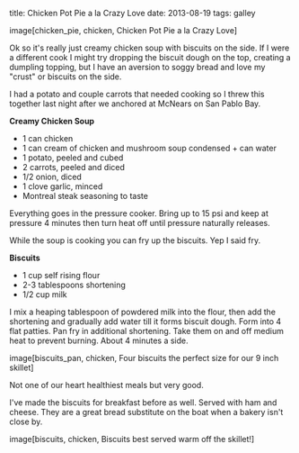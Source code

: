title: Chicken Pot Pie a la Crazy Love 
date: 2013-08-19 
tags: galley

image[chicken_pie, chicken, Chicken Pot Pie a la Crazy Love]

Ok so it's really just creamy chicken soup with biscuits on the side.  If I were
a different cook I might try dropping the biscuit dough on the top, creating a
dumpling topping, but I have an aversion to soggy bread and love my "crust" or
biscuits on the side.

I had a potato and couple carrots that needed cooking so I threw this together
last night after we anchored at McNears on San Pablo Bay.


__Creamy Chicken Soup__

* 1 can chicken 
* 1 can cream of chicken and mushroom soup condensed + can water 
* 1 potato, peeled and cubed 
* 2 carrots, peeled and diced 
* 1/2 onion, diced 
* 1 clove garlic, minced 
* Montreal steak seasoning to taste

Everything goes in the pressure cooker.  Bring up to 15 psi and keep at pressure
4 minutes then turn heat off until pressure naturally releases.

While the soup is cooking you can fry up the biscuits. Yep I said fry.


__Biscuits__

*  1 cup self rising flour 
*  2-3 tablespoons shortening 
*  1/2 cup milk

I mix a heaping tablespoon of powdered milk into the flour, then add the
shortening and gradually add water till it forms biscuit dough.  Form into 4
flat patties. Pan fry in additional shortening. Take them on and off medium heat
to prevent burning. About 4 minutes a side.

image[biscuits_pan, chicken, Four biscuits the perfect size for our 9 inch skillet]

Not one of our heart healthiest meals but very good.

I've made the biscuits for breakfast before as well. Served with ham and cheese.
They are a great bread substitute on the boat when a bakery isn't close by.

image[biscuits, chicken, Biscuits best served warm off the skillet!]